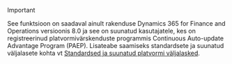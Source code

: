 > [!IMPORTANT]
> See funktsioon on saadaval ainult rakenduse Dynamics 365 for Finance and Operations versioonis 8.0 ja see on suunatud kasutajatele, kes on registreerinud platvormivärskenduste programmis Continuous Auto-update Advantage Program (PAEP). Lisateabe saamiseks standardsete ja suunatud väljalasete kohta vt [Standardsed ja suunatud platvormi väljalasked](../../fin-and-ops/get-started/public-preview-releases.md).
